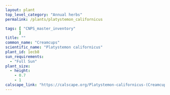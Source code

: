 ```yaml
---
layout: plant                                                              
top_level_category: "Annual herbs"
permalink: /plants/platystemon_californicus

tags: [ "CNPS_master_inventory"
      ]
title: ""
common_name: "Creamcups"
scientific_name: "Platystemon californicus"
plant_id: 1ecb8
sun_requirements:
  - "Full Sun"
plant_size:
  - height: 
    - 0.7
    - 1
calscape_link: "https://calscape.org/Platystemon-californicus-(Creamcups)"
---
```


